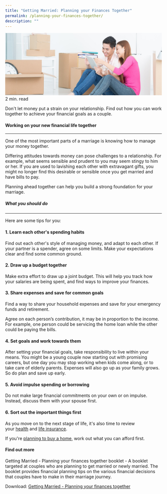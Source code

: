 ```yaml
---
title: "Getting Married: Planning your Finances Together"
permalink: /planning-your-finances-together/
description: ""
---
```

![getting married](/images/getting%20married.jfif)
2 min. read

Don't let money put a strain on your relationship. Find out how you can work together to achieve your financial goals as a couple.

#### Working on your new financial life together
-------------------------------------------

One of the most important parts of a marriage is knowing how to manage your money together.

Differing attitudes towards money can pose challenges to a relationship. For example, what seems sensible and prudent to you may seem stingy to him or her. If you are used to lavishing each other with extravagant gifts, you might no longer find this desirable or sensible once you get married and have bills to pay.

Planning ahead together can help you build a strong foundation for your marriage.

##### What you should do
------------------

Here are some tips for you:

#### 1\. Learn each other's spending habits

Find out each other's style of managing money, and adapt to each other. If your partner is a spender, agree on some limits. Make your expectations clear and find some common ground.

#### 2\. Draw up a budget together

Make extra effort to draw up a joint budget. This will help you track how your salaries are being spent, and find ways to improve your finances.

#### 3\. Share expenses and save for common goals

Find a way to share your household expenses and save for your emergency funds and retirement.

Agree on each person’s contribution, it may be in proportion to the income. For example, one person could be servicing the home loan while the other could be paying the bills.

#### 4\. Set goals and work towards them

After setting your financial goals, take responsibility to live within your means. You might be a young couple now starting out with promising careers, but one day you may stop working when kids come along, or to take care of elderly parents. Expenses will also go up as your family grows. So do plan and save up early.

#### 5\. Avoid impulse spending or borrowing

Do not make large financial commitments on your own or on impulse. Instead, discuss them with your spouse first.

#### 6\. Sort out the important things first

As you move on to the next stage of life, it's also time to review your [health](https://www.moneysense.gov.sg/articles/2018/11/understanding-health-insurance) and [life insurance](https://www.moneysense.gov.sg/articles/2018/11/understanding-life-insurance).

If you're [planning to buy a home](https://www.moneysense.gov.sg/starter-packs/buying-a-home-you-can-afford), work out what you can afford first.

#### Find out more

Getting Married - Planning your finances together booklet - A booklet targeted at couples who are planning to get married or newly married. The booklet provides financial planning tips on the various financial decisions that couples have to make in their marriage journey.

Download: [Getting Married - Planning your finances together](https://www.moneysense.gov.sg/-/media/moneysense/media-article/retirement-booklet-aug-2023/couples-booklet---aug-2023.ashx)